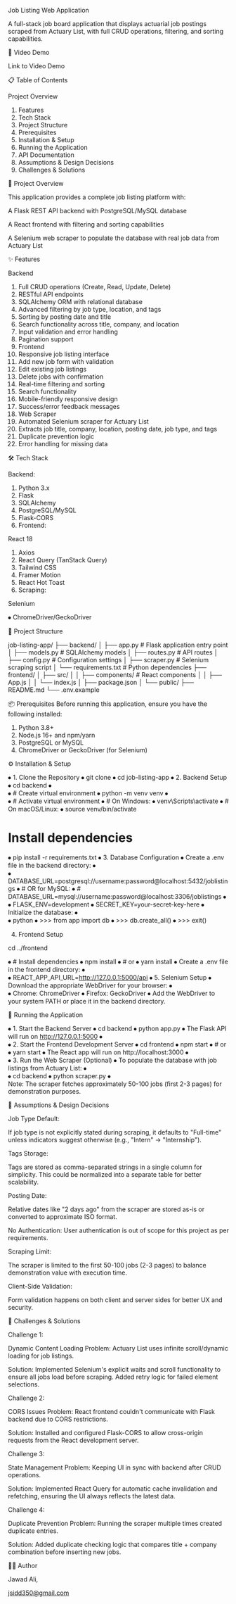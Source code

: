 Job Listing Web Application

A full-stack job board application that displays actuarial job postings scraped from Actuary List, with full CRUD operations, filtering, and sorting capabilities.

🎥 Video Demo

Link to Video Demo

📋 Table of Contents

Project Overview

1.	Features
2.	Tech Stack
3.	Project Structure
4.	Prerequisites
5.	Installation & Setup
6.	Running the Application
7.	API Documentation
8.	Assumptions & Design Decisions
9.	Challenges & Solutions

🎯 Project Overview

This application provides a complete job listing platform with:

A Flask REST API backend with PostgreSQL/MySQL database

A React frontend with filtering and sorting capabilities

A Selenium web scraper to populate the database with real job data from Actuary List

✨ Features

Backend

1.	Full CRUD operations (Create, Read, Update, Delete)
2.	RESTful API endpoints
3.	SQLAlchemy ORM with relational database
4.	Advanced filtering by job type, location, and tags
5.	Sorting by posting date and title
6.	Search functionality across title, company, and location
7.	Input validation and error handling
8.	Pagination support
9.	Frontend
10.	Responsive job listing interface
11.	Add new job form with validation
12.	Edit existing job listings
13.	Delete jobs with confirmation
14.	Real-time filtering and sorting
15.	Search functionality
16.	Mobile-friendly responsive design
17.	Success/error feedback messages
18.	Web Scraper
19.	Automated Selenium scraper for Actuary List
20.	Extracts job title, company, location, posting date, job type, and tags
21.	Duplicate prevention logic
22.	Error handling for missing data

🛠 Tech Stack

Backend:

1.	Python 3.x
2.	Flask
3.	SQLAlchemy
4.	PostgreSQL/MySQL
5.	Flask-CORS
6.	Frontend:

React 18

1.	Axios
2.	React Query (TanStack Query)
3.	Tailwind CSS
4.	Framer Motion
5.	React Hot Toast
6.	Scraping:

Selenium

⦁	ChromeDriver/GeckoDriver


📁 Project Structure

job-listing-app/
├── backend/
│   ├── app.py                 # Flask application entry point
│   ├── models.py              # SQLAlchemy models
│   ├── routes.py              # API routes
│   ├── config.py              # Configuration settings
│   ├── scraper.py             # Selenium scraping script
│   └── requirements.txt       # Python dependencies
├── frontend/
│   ├── src/
│   │   ├── components/        # React components
│   │   ├── App.js
│   │   └── index.js
│   ├── package.json
│   └── public/
├── README.md
└── .env.example

📦 Prerequisites
Before running this application, ensure you have the following installed:

1.	Python 3.8+
2.	Node.js 16+ and npm/yarn
3.	PostgreSQL or MySQL
4.	ChromeDriver or GeckoDriver (for Selenium)

⚙️ Installation & Setup

⦁	1. Clone the Repository
⦁	git clone <your-repo-url>
⦁	cd job-listing-app
⦁	2. Backend Setup
⦁	cd backend
⦁	
⦁	# Create virtual environment
⦁	python -m venv venv
⦁	
⦁	# Activate virtual environment
⦁	# On Windows:
⦁	venv\Scripts\activate
⦁	# On macOS/Linux:
⦁	source venv/bin/activate

# Install dependencies

⦁	pip install -r requirements.txt
⦁	3. Database Configuration
⦁	Create a .env file in the backend directory:
⦁	
⦁	DATABASE_URL=postgresql://username:password@localhost:5432/joblistings
⦁	# OR for MySQL:
⦁	# DATABASE_URL=mysql://username:password@localhost:3306/joblistings
⦁	
⦁	FLASK_ENV=development
⦁	SECRET_KEY=your-secret-key-here
⦁	Initialize the database:
⦁	
⦁	python
⦁	>>> from app import db
⦁	>>> db.create\_all()
⦁	>>> exit()

4. Frontend Setup

cd ../frontend

⦁	# Install dependencies
⦁	npm install
⦁	# or
⦁	yarn install
⦁	Create a .env file in the frontend directory:
⦁	
⦁	REACT_APP_API_URL=http://127.0.0.1:5000/api
⦁	5. Selenium Setup
⦁	Download the appropriate WebDriver for your browser:
⦁	
⦁	Chrome: ChromeDriver
⦁	Firefox: GeckoDriver
⦁	Add the WebDriver to your system PATH or place it in the backend directory.

🚀 Running the Application

⦁	1. Start the Backend Server
⦁	cd backend
⦁	python app.py
⦁	The Flask API will run on http://127.0.0.1:5000
⦁	
⦁	2. Start the Frontend Development Server
⦁	cd frontend
⦁	npm start
⦁	# or
⦁	yarn start
⦁	The React app will run on http://localhost:3000
⦁	
⦁	3. Run the Web Scraper (Optional)
⦁	To populate the database with job listings from Actuary List:
⦁	
⦁	cd backend
⦁	python scraper.py
⦁	
Note: The scraper fetches approximately 50-100 jobs (first 2-3 pages) for demonstration purposes.

🤔 Assumptions & Design Decisions

Job Type Default: 

If job type is not explicitly stated during scraping, it defaults to "Full-time" unless indicators suggest otherwise (e.g., "Intern" → "Internship").

Tags Storage: 

Tags are stored as comma-separated strings in a single column for simplicity. This could be normalized into a separate table for better scalability.

Posting Date:

 Relative dates like "2 days ago" from the scraper are stored as-is or converted to approximate ISO format.

No Authentication: User authentication is out of scope for this project as per requirements.

Scraping Limit:

 The scraper is limited to the first 50-100 jobs (2-3 pages) to balance demonstration value with execution time.

Client-Side Validation:

 Form validation happens on both client and server sides for better UX and security.

🚧 Challenges & Solutions

Challenge 1:

 Dynamic Content Loading
Problem: Actuary List uses infinite scroll/dynamic loading for job listings.

Solution: Implemented Selenium's explicit waits and scroll functionality to ensure all jobs load before scraping. Added retry logic for failed element selections.

Challenge 2: 

CORS Issues
Problem: React frontend couldn't communicate with Flask backend due to CORS restrictions.

Solution: Installed and configured Flask-CORS to allow cross-origin requests from the React development server.

Challenge 3: 

State Management
Problem: Keeping UI in sync with backend after CRUD operations.

Solution: Implemented React Query for automatic cache invalidation and refetching, ensuring the UI always reflects the latest data.

Challenge 4:

 Duplicate Prevention
Problem: Running the scraper multiple times created duplicate entries.

Solution: Added duplicate checking logic that compares title + company combination before inserting new jobs.

👨‍💻 Author

Jawad Ali,

jsidd350@gmail.com
